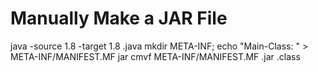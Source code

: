 # Manually Make a JAR File

java -source 1.8 -target 1.8 <name>.java
mkdir META-INF; 
echo "Main-Class: <classname>" > META-INF/MANIFEST.MF
jar cmvf META-INF/MANIFEST.MF <name>.jar <name>.class